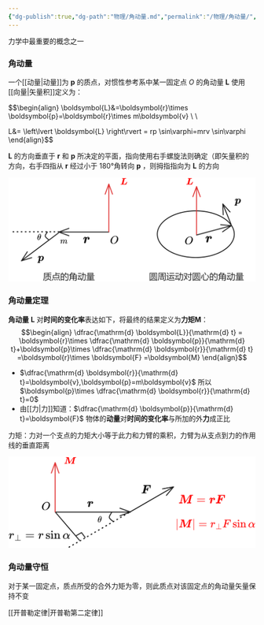 ```yaml
---
{"dg-publish":true,"dg-path":"物理/角动量.md","permalink":"/物理/角动量/","dgPassFrontmatter":true,"noteIcon":"","created":"2024-08-22T17:32:43.000+08:00","updated":"2025-08-03T10:59:32.813+08:00"}
---
```



力学中最重要的概念之一

### 角动量

一个[[动量\|动量]]为 $\boldsymbol{p}$ 的质点，对惯性参考系中某一固定点 $O$ 的角动量 $\boldsymbol{L}$ 使用[[向量\|矢量积]]定义为：

$$\begin{align}
\boldsymbol{L}&=\boldsymbol{r}\times \boldsymbol{p}=\boldsymbol{r}\times m\boldsymbol{v} \\ \\

L&=  \left\lvert  \boldsymbol{L}  \right\rvert =  rp \sin\varphi=mrv \sin\varphi
\end{align}$$

$\boldsymbol{L}$ 的方向垂直于 $\boldsymbol{r}$ 和 $\boldsymbol{p}$ 所决定的平面，指向使用右手螺旋法则确定（即矢量积的方向，右手四指从 $\boldsymbol{r}$ 经过小于 180°角转向 $\boldsymbol{p}$ ，则拇指指向为 $\boldsymbol{L}$ 的方向

![Functional files/Photo Resources/Pasted image 20250715215621.png](../img/user/Functional%20files/Photo%20Resources/Pasted%20image%2020250715215621.png)


### 角动量定理

**角动量** $\boldsymbol{L}$ 对**时间的变化率**表达如下，将最终的结果定义为**力矩**$\boldsymbol{M}$：
$$\begin{align}
\dfrac{\mathrm{d} \boldsymbol{L}}{\mathrm{d} t} = \boldsymbol{r}\times \dfrac{\mathrm{d} \boldsymbol{p}}{\mathrm{d} t}+\boldsymbol{p}\times \dfrac{\mathrm{d} \boldsymbol{r}}{\mathrm{d} t}  =\boldsymbol{r}\times \boldsymbol{F} =\boldsymbol{M}
\end{align}$$
- $\dfrac{\mathrm{d} \boldsymbol{r}}{\mathrm{d} t}=\boldsymbol{v},\boldsymbol{p}=m\boldsymbol{v}$  所以 $\boldsymbol{p}\times \dfrac{\mathrm{d} \boldsymbol{r}}{\mathrm{d} t}=0$
- 由[[力\|力]]知道：$\dfrac{\mathrm{d} \boldsymbol{p}}{\mathrm{d} t}=\boldsymbol{F}$ 物体的**动量**对**时间的变化率**与所加的外**力**成正比

力矩：力对一个支点的力矩大小等于此力和力臂的乘积，力臂为从支点到力的作用线的垂直距离

![Functional files/Photo Resources/Pasted image 20250715220646.png](../img/user/Functional%20files/Photo%20Resources/Pasted%20image%2020250715220646.png)

### 角动量守恒
对于某一固定点，质点所受的合外力矩为零，则此质点对该固定点的角动量矢量保持不变




[[开普勒定律\|开普勒第二定律]]


